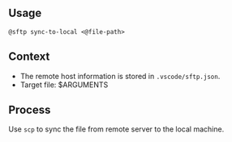 ## Usage

`@sftp sync-to-local <@file-path>`

## Context

- The remote host information is stored in `.vscode/sftp.json`.
- Target file: $ARGUMENTS

## Process

Use `scp` to sync the file from remote server to the local machine.